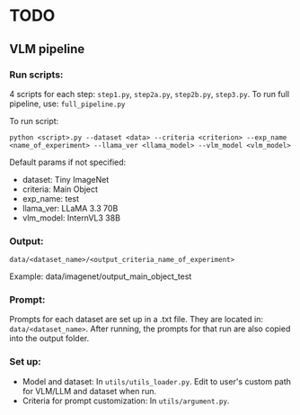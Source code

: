# TODO

## VLM pipeline

### Run scripts:
4 scripts for each step: `step1.py`, `step2a.py`, `step2b.py`, `step3.py`. To run full pipeline, use: `full_pipeline.py`

To run script:

`python <script>.py --dataset <data> --criteria <criterion> --exp_name <name_of_experiment> --llama_ver <llama_model> --vlm_model <vlm_model>`

Default params if not specified:
* dataset: Tiny ImageNet
* criteria: Main Object
* exp_name: test
* llama_ver: LLaMA 3.3 70B
* vlm_model: InternVL3 38B

### Output: 
`data/<dataset_name>/<output_criteria_name_of_experiment>`

Example: data/imagenet/output_main_object_test

### Prompt:
Prompts for each dataset are set up in a .txt file. They are located in: `data/<dataset_name>`. After running, the prompts for that run are also copied into the output folder.

### Set up: 
* Model and dataset: In `utils/utils_loader.py`. Edit to user's custom path for VLM/LLM and dataset when run.
* Criteria for prompt customization: In `utils/argument.py`. 




